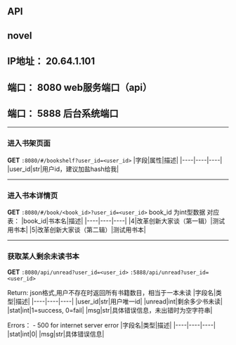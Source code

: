 ## API

## novel
## IP地址： 20.64.1.101
## 端口： 8080 web服务端口（api）
## 端口： 5888 后台系统端口

----
### 进入书架页面
**GET**
`:8080/#/bookshelf?user_id=<user_id>`
|字段|属性|描述|
|----|----|----|
|user_id|str|用户id，建议加盐hash给我|


----
### 进入书本详情页
**GET**
`:8080/#/book/<book_id>?user_id=<user_id>`
book_id 为int型数据
对应表：
|book_id|书本名|描述|
|----|----|----|
|4|改革创新大家谈（第一辑）|测试用书本|
|5|改革创新大家谈（第二辑）|测试用书本|


----

### 获取某人剩余未读书本
**GET**
`:8080/api/unread?user_id=<user_id>`
`:5888/api/unread?user_id=<user_id>`

Return: json格式,用户不存在时返回所有书籍数目，相当于一本未读
|字段名|类型|描述|
|----|----|----|
|user_id|str|用户唯一id|
|unread|int|剩余多少书未读|
|stat|int|1=success, 0=fail|
|msg|str|具体错误信息，未出错时为空字符串|

Errors：
	- 500 for internet server error
|字段名|类型|描述|
|----|----|----|
|stat|int|0|
|msg|str|具体错误信息|
